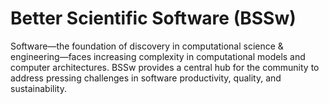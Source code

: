 # Better Scientific Software (BSSw)

Software—the foundation of discovery in computational science & engineering—faces increasing complexity in computational models and computer architectures. BSSw provides a central hub for the community to address pressing challenges in software productivity, quality, and sustainability.

<!---
Slide1 Left: blog_posts/cleaning-your-work-surfaces-one-way-to-help-flatten-the-curve
Slide1 Right: images/raw/master/Blog_Covid19_1176_465.gif
Slide2 Left: blog_posts/spreading-ideas-about-better-scientific-software
Slide2 Right: images/raw/master/Blog_0225_Computational.jpg
Slide3 Left: blog_posts/productivity-and-sustainability-improvement-planning-psip
Slide3 Right: images/raw/master/Blog_0120_PSIP_logo.png
Slide4 Left: items/finalizing-your-julia-package
Slide4 Right: items/best-practices-for-hpc-software-developers-webinar-series
Slide5 Left: blog_posts/us-research-software-engineer-us-rse-association
Slide5 Right: images/raw/master/Blog_011720_usrse.png
--->

<!---
LCM: Saving for use again later

SlideA Left: blog_posts/accepting-high-quality-software-contributions-as-scientific-publications
SlideA Right: items/a-look-at-the-economic-forces-in-open-source-software
SlideB Left: blog_posts/research-software-science-a-scientific-approach-to-understanding-and-improving-how-we-develop-and-use-software-for-research
SlideB Right: blog_posts/data-driven-software-sustainability
SlideC Left: events/webinar-building-community-policies-through-xsdk-software-policies
SlideC Right: items/balter-s-rules-for-github-communication

SlideX Left: events/webinar-tools-and-techniques-for-floating-point-analysis
SlideX Right: events/testing-research-software-survey

SlideY Left: blog_posts/bloodsuckers-banshees-and-brains-a-bestiary-of-scary-software-projects-and-how-to-banish-them
SlideY Right:  images/raw/master/Blog_1019_Hero_1136x432.png
--->

<!---
[Site Overview](SiteOverview.md)

[Communities Overview](CommunitiesOverview.md)

[Intro to CSE](IntroToCse.md)

[Intro to HPC](IntroToHpc.md)

--->
